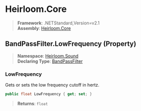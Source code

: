 # Heirloom.Core

> **Framework**: .NETStandard,Version=v2.1  
> **Assembly**: [Heirloom.Core][0]

## BandPassFilter.LowFrequency (Property)

> **Namespace**: [Heirloom.Sound][0]  
> **Declaring Type**: [BandPassFilter][1]

### LowFrequency

Gets or sets the low frequency cutoff in hertz.

```cs
public float LowFrequency { get; set; }
```

> **Returns**: `float`

[0]: ../../../Heirloom.Core.md
[1]: ../BandPassFilter.md
